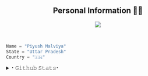 <h2 align="center"><b>Personal Information 👨‍💻</b></h2>

<p align="center">
  <img src="https://readme-typing-svg.herokuapp.com?color=00FFB3&width=420&lines=A+Passionate+BotMaker+From+India%E2%9C%8C%EF%B8%8F;Python%2C+Node.js%2C+Linux%E2%9D%A4%EF%B8%8F">
</p> 
<br>

```python
Name = "Piyush Malviya"
State = "Uttar Pradesh"
Country = "🇮🇳"
```
<details>
<summary>⠂𝙶𝚒𝚝𝚑𝚞𝚋 𝚂𝚝𝚊𝚝𝚜⠂</summary>
<h2 align="center"><b>⠂𝙶𝚒𝚝𝚑𝚞𝚋 𝚂𝚝𝚊𝚝𝚜⠐
<br>
<br>
  
----
![](https://github-readme-stats.vercel.app/api?username=CoderXPiyush&theme=dark&hide_border=false&include_all_commits=false&count_private=false)<br/>
![](https://github-readme-streak-stats.herokuapp.com/?user=CoderXPiyush&theme=dark&hide_border=false)<br/>
![](https://github-readme-stats.vercel.app/api/top-langs/?username=CoderXPiyush&theme=dark&hide_border=false&include_all_commits=false&count_private=false&layout=compact)
----
